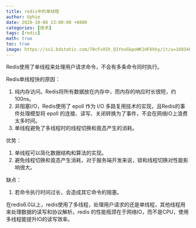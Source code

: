 ```yaml
---
title: redis中的单线程
author: Uphie
date: 2020-10-08 13:00:00 +0800
categories: [技术]
tags: [redis]
math: true
toc: true
image: https://ss1.bdstatic.com/70cFvXSh_Q1YnxGkpoWK1HF6hhy/it/u=1603487040,3110625515&fm=26&gp=0.jpg
---
```


Redis使用了单线程来处理用户请求命令，不会有多条命令同时执行。

Redis单线程快的原因：

1. 纯内存访问。Redis将所有数据放在内存中，而内存的响应时长很短，约100ns。
2. 非阻塞I/O，Redis使用了 epoll 作为 I/O 多路复用技术的实现，且Redis的事件处理模型将 epoll 的连接、读写、关闭转换为了事件，不会在网络IO上浪费太多时间。
3. 单线程避免了多线程时的线程切换和竟态产生的消耗。

优势：
1. 单线程可以简化数据结构和算法的实现。
2. 避免线程切换和竟态产生消耗，对于服务端开发来说，锁和线程切换对性能影响很大。

缺点：
1. 若命令执行时间过长，会造成其它命令的阻塞。

在redis6.0以上，redis使用了多线程，处理用户请求的还是单线程，其他线程用来处理数据的读写和协议解析。redis 的性能瓶颈在于网络IO，而不是CPU，使用多线程能提升IO的读写效率。
